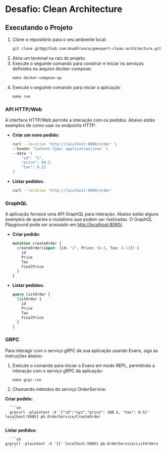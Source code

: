 # Desafio: Clean Architecture 

## Executando o Projeto

1. Clone o repositório para o seu ambiente local:
   ```sh
   git clone git@github.com:AnaGFranco/goexpert-clean-architecture.git
    ```
2. Abra um terminal na raiz do projeto.
3. Execute o seguinte comando para construir e iniciar os serviços definidos no arquivo docker-compose:
   ```sh
   make docker-compose-up
   ```
4. Execute o seguinte comando para iniciar a aplicação
   ```sh
   make run
   ```
   
###  API HTTP/Web

A interface HTTP/Web permite a interação com os pedidos. Abaixo estão exemplos de como usar os endpoints HTTP:

- **Criar um novo pedido:**

  ```sh
  curl --location 'http://localhost:8000/order' \
  --header 'Content-Type: application/json' \
  --data '{
      "id": "1",
      "price": 50.5,
      "tax": 0.12
  }'
  ```

- **Listar pedidos:**

  ```sh
  curl --location 'http://localhost:8000/order'
  ```


###  GraphQL

A aplicação fornece uma API GraphQL para interação. Abaixo estão alguns exemplos de queries e mutations que podem ser realizadas. O GraphQL Playground pode ser acessado em [http://localhost:8080/](http://localhost:8080/).


- **Criar pedido:**

  ```graphql
  mutation createOrder {
    createOrder(input: {id: "2", Price: 50.5, Tax: 0.12}) {
      id
      Price
      Tax
      FinalPrice
    }
  }
  ```

- **Listar pedidos:**

  ```graphql
  query listOrder {
    listOrder {
      id
      Price
      Tax
      FinalPrice
    }
  }
  ```

### GRPC 

Para interagir com o serviço gRPC da sua aplicação usando Evans, siga as instruções abaixo:

1. Execute o comando para iniciar o Evans em modo REPL, permitindo a interação com o serviço gRPC da aplicação:
   ```sh
   make grpc-run
   ```

2. Chamando métodos do serviço OrderService:

**Criar pedido:**

      ```sh
      grpcurl -plaintext -d '{"id":"xyz","price": 100.5, "tax": 0.5}' localhost:50051 pb.OrderService/CreateOrder
      ```


**Listar pedidos:**

      ```sh
    grpcurl -plaintext -d '{}' localhost:50051 pb.OrderService/ListOrders
      ```
